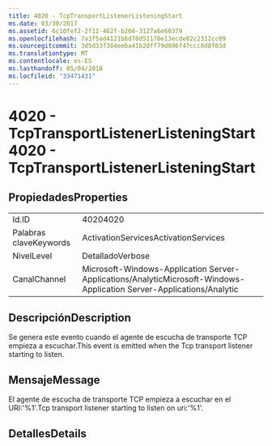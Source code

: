 ```yaml
---
title: 4020 - TcpTransportListenerListeningStart
ms.date: 03/30/2017
ms.assetid: 6c10fef2-2f12-462f-b266-3127a6e60379
ms.openlocfilehash: 7a3f5ad4121b6d70d51170e13ecde82c2312cc09
ms.sourcegitcommit: 3d5d33f384eeba41b2dff79d096f47ccc8d8f03d
ms.translationtype: MT
ms.contentlocale: es-ES
ms.lasthandoff: 05/04/2018
ms.locfileid: "33471431"
---
```

# <a name="4020---tcptransportlistenerlisteningstart"></a><span data-ttu-id="7e714-102">4020 - TcpTransportListenerListeningStart</span><span class="sxs-lookup"><span data-stu-id="7e714-102">4020 - TcpTransportListenerListeningStart</span></span>
## <a name="properties"></a><span data-ttu-id="7e714-103">Propiedades</span><span class="sxs-lookup"><span data-stu-id="7e714-103">Properties</span></span>  
  
|||  
|-|-|  
|<span data-ttu-id="7e714-104">Id.</span><span class="sxs-lookup"><span data-stu-id="7e714-104">ID</span></span>|<span data-ttu-id="7e714-105">4020</span><span class="sxs-lookup"><span data-stu-id="7e714-105">4020</span></span>|  
|<span data-ttu-id="7e714-106">Palabras clave</span><span class="sxs-lookup"><span data-stu-id="7e714-106">Keywords</span></span>|<span data-ttu-id="7e714-107">ActivationServices</span><span class="sxs-lookup"><span data-stu-id="7e714-107">ActivationServices</span></span>|  
|<span data-ttu-id="7e714-108">Nivel</span><span class="sxs-lookup"><span data-stu-id="7e714-108">Level</span></span>|<span data-ttu-id="7e714-109">Detallado</span><span class="sxs-lookup"><span data-stu-id="7e714-109">Verbose</span></span>|  
|<span data-ttu-id="7e714-110">Canal</span><span class="sxs-lookup"><span data-stu-id="7e714-110">Channel</span></span>|<span data-ttu-id="7e714-111">Microsoft-Windows-Application Server-Applications/Analytic</span><span class="sxs-lookup"><span data-stu-id="7e714-111">Microsoft-Windows-Application Server-Applications/Analytic</span></span>|  
  
## <a name="description"></a><span data-ttu-id="7e714-112">Descripción</span><span class="sxs-lookup"><span data-stu-id="7e714-112">Description</span></span>  
 <span data-ttu-id="7e714-113">Se genera este evento cuando el agente de escucha de transporte TCP empieza a escuchar.</span><span class="sxs-lookup"><span data-stu-id="7e714-113">This event is emitted when the Tcp transport listener starting to listen.</span></span>  
  
## <a name="message"></a><span data-ttu-id="7e714-114">Mensaje</span><span class="sxs-lookup"><span data-stu-id="7e714-114">Message</span></span>  
 <span data-ttu-id="7e714-115">El agente de escucha de transporte TCP empieza a escuchar en el URI:'%1'.</span><span class="sxs-lookup"><span data-stu-id="7e714-115">Tcp transport listener starting to listen on uri:'%1'.</span></span>  
  
## <a name="details"></a><span data-ttu-id="7e714-116">Detalles</span><span class="sxs-lookup"><span data-stu-id="7e714-116">Details</span></span>
